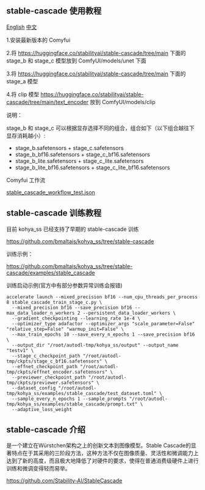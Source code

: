 ## stable-cascade 使用教程

[English](./README_en.md) [中文](./README.md)

1.安装最新版本的 Comyfui

2.将 https://huggingface.co/stabilityai/stable-cascade/tree/main 下面的 stage_b 和 stage_c 模型放到 ComfyUI/models/unet 下面

3.将 https://huggingface.co/stabilityai/stable-cascade/tree/main 下面的 stage_a 模型

4.将 clip 模型 https://huggingface.co/stabilityai/stable-cascade/tree/main/text_encoder 放到 ComfyUI/models/clip

说明：

stage_b 和 stage_c 可以根据显存选择不同的组合，组合如下（以下组合越往下显存消耗越小）: 

- stage_b.safetensors + stage_c.safetensors
- stage_b_bf16.safetensors + stage_c_bf16.safetensors
- stage_b_lite.safetensors + stage_c_lite.safetensors
- stage_b_lite_bf16.safetensors + stage_c_lite_bf16.safetensors

Comyfui 工作流

[stable_cascade_workflow_test.json](https://github.com/hua1995116/awesome-ai-painting/files/14339725/stable_cascade_workflow_test.json)


## stable-cascade 训练教程

目前 kohya_ss 已经支持了早期的 stable-cascade 训练

https://github.com/bmaltais/kohya_ss/tree/stable-cascade

训练示例：

https://github.com/bmaltais/kohya_ss/tree/stable-cascade/examples/stable_cascade

训练启动示例(官方中有部分参数异常训练会报错)

```
accelerate launch --mixed_precision bf16 --num_cpu_threads_per_process 8 stable_cascade_train_stage_c.py \
  --mixed_precision bf16 --save_precision bf16 --max_data_loader_n_workers 2 --persistent_data_loader_workers \
  --gradient_checkpointing --learning_rate 1e-4 \
  --optimizer_type adafactor --optimizer_args "scale_parameter=False" "relative_step=False" "warmup_init=False" \
  --max_train_epochs 10 --save_every_n_epochs 1 --save_precision bf16 \
  --output_dir "/root/autodl-tmp/kohya_ss/output" --output_name "testv1" \
  --stage_c_checkpoint_path "/root/autodl-tmp/ckpts/stage_c_bf16.safetensors" \
  --effnet_checkpoint_path "/root/autodl-tmp/ckpts/effnet_encoder.safetensors" \
  --previewer_checkpoint_path "/root/autodl-tmp/ckpts/previewer.safetensors" \
  --dataset_config "/root/autodl-tmp/kohya_ss/examples/stable_cascade/test_dataset.toml" \
  --sample_every_n_epochs 1 --sample_prompts "/root/autodl-tmp/kohya_ss/examples/stable_cascade/prompt.txt" \
  --adaptive_loss_weight
```

## stable-cascade 介绍

是一个建立在Würstchen架构之上的创新文本到图像模型。Stable Cascade的显著特点在于其采用的三阶段方法，这种方法不仅在图像质量、灵活性和微调能力上达到了新的高度，而且极大地降低了对硬件的要求，使得在普通消费级硬件上进行训练和微调变得轻而易举。

https://github.com/Stability-AI/StableCascade
